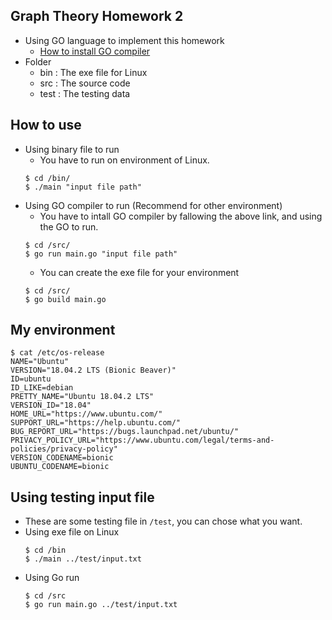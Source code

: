 ## Graph Theory Homework 2

* Using GO language to implement this homework
    * [How to install GO compiler](https://golang.org/doc/install)
* Folder 
    * bin  : The exe file for Linux
    * src  : The source code 
    * test : The testing data

## How to use 

* Using binary file to run
    * You have to run on environment of Linux.
    ```
    $ cd /bin/
    $ ./main "input file path"
    ```
* Using GO compiler to run (Recommend for other environment)
    * You have to intall GO compiler by fallowing the above link, and using the GO to run.
    ```
    $ cd /src/
    $ go run main.go "input file path"
    ```
    * You can create the exe file for your environment
    ```
    $ cd /src/
    $ go build main.go
    ```

## My environment

```
$ cat /etc/os-release
NAME="Ubuntu"
VERSION="18.04.2 LTS (Bionic Beaver)"
ID=ubuntu
ID_LIKE=debian
PRETTY_NAME="Ubuntu 18.04.2 LTS"
VERSION_ID="18.04"
HOME_URL="https://www.ubuntu.com/"
SUPPORT_URL="https://help.ubuntu.com/"
BUG_REPORT_URL="https://bugs.launchpad.net/ubuntu/"
PRIVACY_POLICY_URL="https://www.ubuntu.com/legal/terms-and-policies/privacy-policy"
VERSION_CODENAME=bionic
UBUNTU_CODENAME=bionic

```

## Using testing input file
* These are some testing file in `/test`, you can chose what you want.
* Using exe file on Linux
    ```
    $ cd /bin
    $ ./main ../test/input.txt
    ```
* Using Go run
    ```
    $ cd /src
    $ go run main.go ../test/input.txt
    ```
